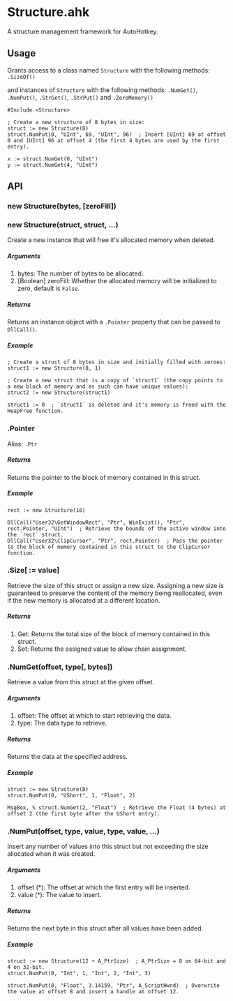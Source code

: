 Structure.ahk
===========

A structure management framework for AutoHotkey.

## Usage

Grants access to a class named `Structure` with the following methods: `.SizeOf()`

and instances of `Structure` with the following methods: `.NumGet()`, `.NumPut()`, `.StrGet()`, `.StrPut()` and `.ZeroMemory()`

```autohotkey
#Include <Structure>

; Create a new structure of 8 bytes in size:
struct := new Structure(8)
struct.NumPut(0, "UInt", 69, "UInt", 96)  ; Insert [UInt] 69 at offset 0 and [UInt] 96 at offset 4 (the first 4 bytes are used by the first entry).

x := struct.NumGet(0, "UInt")
y := struct.NumGet(4, "UInt")
```

## API

### new Structure(bytes, [zeroFill])
### new Structure(struct, struct, ...)

Create a new instance that will free it's allocated memory when deleted.

##### Arguments
1. bytes: The number of bytes to be allocated.
2. [Boolean] zeroFill: Whether the allocated memory will be initialized to zero, default is `False`.

##### Returns
Returns an instance object with a `.Pointer` property that can be passed to `DllCall()`.

##### Example
```autohotkey
; Create a struct of 8 bytes in size and initially filled with zeroes:
struct1 := new Structure(8, 1) 

; Create a new struct that is a copy of `struct1` (the copy points to a new block of memory and as such can have unique values):
struct2 := new Structure(struct1)

struct1 := 0  ; `struct1` is deleted and it's memory is freed with the HeapFree function.
```

### .Pointer

Alias: `.Ptr`

##### Returns
Returns the pointer to the block of memory contained in this struct.

##### Example
```autohotkey
rect := new Structure(16)

DllCall("User32\GetWindowRect", "Ptr", WinExist(), "Ptr", rect.Pointer, "UInt")  ; Retrieve the bounds of the active window into the `rect` struct.
DllCall("User32\ClipCursor", "Ptr", rect.Pointer)  ; Pass the pointer to the block of memory contained in this struct to the ClipCursor function.
```

### .Size[ := value]

Retrieve the size of this struct or assign a new size. Assigning a new size is guaranteed to preserve the content of the memory being reallocated, even if the new memory is allocated at a different location.

##### Returns
1. Get: Returns the total size of the block of memory contained in this struct.
2. Set: Returns the assigned value to allow chain assignment.

### .NumGet(offset, type[, bytes])

Retrieve a value from this struct at the given offset.

##### Arguments
1. offset: The offset at which to start retrieving the data.
2. type: The data type to retrieve.

##### Returns
Returns the data at the specified address.

##### Example
```autohotkey
struct := new Structure(8)
struct.NumPut(0, "UShort", 1, "Float", 2)

MsgBox, % struct.NumGet(2, "Float")  ; Retrieve the Float (4 bytes) at offset 2 (the first byte after the UShort entry).
```

### .NumPut(offset, type, value, type, value, ...)

Insert any number of values into this struct but not exceeding the size allocated when it was created.

##### Arguments
1. offset (*): The offset at which the first entry will be inserted.
2. value (*): The value to insert.

##### Returns
Returns the next byte in this struct after all values have been added.

##### Example
```autohotkey
struct := new Structure(12 + A_PtrSize)  ; A_PtrSize = 8 on 64-bit and 4 on 32-bit.
struct.NumPut(0, "Int", 1, "Int", 2, "Int", 3)

struct.NumPut(8, "Float", 3.14159, "Ptr", A_ScriptHwnd)  ; Overwrite the value at offset 8 and insert a handle at offset 12.
```
